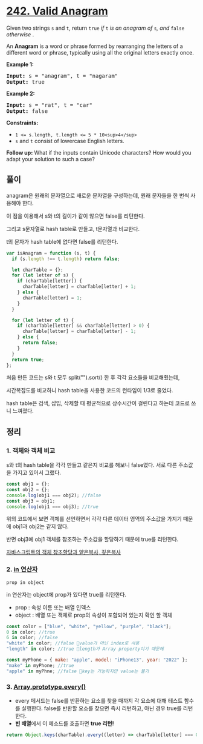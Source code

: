 # [242. Valid Anagram](https://leetcode.com/problems/valid-anagram/)

Given two strings `s` and `t`, return `true` _if_ `t` _is an anagram of_ `s`_, and_ `false` _otherwise_ .

An **Anagram** is a word or phrase formed by rearranging the letters of a different word or phrase, typically using all the original letters exactly once.

**Example 1:**

<pre><strong>Input:</strong> s = "anagram", t = "nagaram"
<strong>Output:</strong> true
</pre>

**Example 2:**

<pre><strong>Input:</strong> s = "rat", t = "car"
<strong>Output:</strong> false
</pre>

**Constraints:**

- `1 <= s.length, t.length <= 5 * 10<sup>4</sup>`
- `s` and `t` consist of lowercase English letters.

**Follow up:** What if the inputs contain Unicode characters? How would you adapt your solution to such a case?

## 풀이

anagram은 원래의 문자열으로 새로운 문자열을 구성하는데, 원래 문자들을 한 번씩 사용해야 한다.

이 점을 이용해서 s와 t의 길이가 같이 않으면 false를 리턴한다.

그리고 s문자열로 hash table로 만들고, t문자열과 비교한다.

t의 문자가 hash table에 없다면 false를 리턴한다.

```javascript
var isAnagram = function (s, t) {
  if (s.length !== t.length) return false;

  let charTable = {};
  for (let letter of s) {
    if (charTable[letter]) {
      charTable[letter] = charTable[letter] + 1;
    } else {
      charTable[letter] = 1;
    }
  }

  for (let letter of t) {
    if (charTable[letter] && charTable[letter] > 0) {
      charTable[letter] = charTable[letter] - 1;
    } else {
      return false;
    }
  }
  return true;
};
```

처음 만든 코드는 s와 t 모두 split("").sort() 한 후 각각 요소들을 비교해줬는데,

시간복잡도를 비교하니 hash table을 사용한 코드의 런타임이 1/3로 줄었다.

hash table은 검색, 삽입, 삭제할 때 평균적으로 상수시간이 걸린다고 하는데 코드로 쓰니 느껴졌다.

## 정리

### 1. 객체와 객체 비교

s와 t의 hash table을 각각 만들고 같은지 비교를 해보니 false였다.
서로 다른 주소값을 가지고 있어서 그랬다.

```javascript
const obj1 = {};
const obj2 = {};
console.log(obj1 === obj2); //false
const obj3 = obj1;
console.log(obj1 === obj3); //true
```

위의 코드에서 보면 객체를 선언하면서 각각 다른 데이터 영역의 주소값을 가지기 때문에 obj1과 obj2는 같지 않다.

반면 obj3에 obj1 객체를 참조하는 주소값을 할당하기 때문에 true를 리턴한다.

[자바스크립트의 객체 참조할당과 얕은복사, 깊은복사](https://noogoonaa.tistory.com/91)

### 2. [in 연산자](https://developer.mozilla.org/en-US/docs/Web/JavaScript/Reference/Operators/in)

`prop in object`

in 연산자는 object에 prop가 있다면 true를 리턴한다.

- prop : 속성 이름 또는 배열 인덱스
- object : 배열 또는 객체로 prop의 속성이 포함되어 있는지 확인 할 객체

```javascript
const color = ["blue", "white", "yellow", "purple", "black"];
0 in color; //true
6 in color; //false
"white" in color; //false 👀️value가 아닌 index로 사용
"length" in color; //true 👀️length가 Array property이기 때문에

const myPhone = { make: "apple", model: "iPhone13", year: "2022" };
"make" in myPhone; //true
"apple" in myPhne; //false 👀️key는 가능하지만 value는 불가
```

### 3. [Array.prototype.every()](https://developer.mozilla.org/en-US/docs/Web/JavaScript/Reference/Global_Objects/Array/every)

- every 메서드는 false를 반환하는 요소를 찾을 때까지 각 요소에 대해 테스트 함수를 실행한다. false를 반환할 요소를 찾으면 즉시 리턴하고, 아닌 경우 true를 리턴한다.
- **빈 배열**에서 이 메소드를 호출하면 **true 리턴!**

```javascript
return Object.keys(charTable).every((letter) => charTable[letter] === 0);
```
